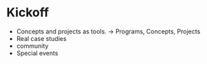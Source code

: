 # Kickoff

- Concepts and projects as tools. →  Programs, Concepts, Projects
- Real case studies
- community
- Special events